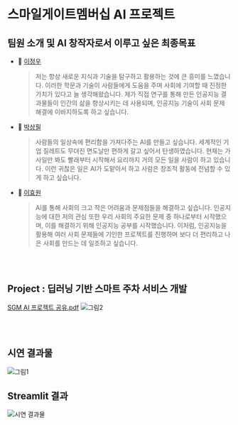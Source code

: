 # 스마일게이트멤버십 AI 프로젝트

##  팀원 소개 및 AI 창작자로서 이루고 싶은 최종목표 

- 🤗 [이정우](https://github.com/JeongwooLee1124)
  > 저는 항상 새로운 지식과 기술을 탐구하고 활용하는 것에 큰 흥미를 느꼈습니다. 이러한 학문과 기술이 사람들에게 도움을 주며 사회에 기여할 때 진정한 가치가 있다고 늘 생각해왔습니다. 제가 직접 연구를 통해 만든 인공지능 결과물들이 인간의 삶을 향상시키는 데 사용되며, 인공지능 기술이 사회 문제 해결에 이바지하도록 하고 싶습니다.

- 🤗 [박상필](https://github.com/PARKSANGPILL) 
  > 사람들의 일상속에 편리함을 가져다주는 AI를 만들고 싶습니다. 세계적인 기업 질레트도 무뎌진 면도날만 편하게 갈고 싶어서 탄생하였습니다. 현재는 가사일만 봐도 빨래부터 시작해서 요리까지 거의 모든 일을 사람이 하고 있습니다. 이런 귀찮은 일은 AI가 도맡아서    하고 사람은 창조적 활동에 전념할 수 있게 하고 싶습니다.

- 🤗 [이효원](https://github.com/gydnjsdl426) 
  > AI를 통해 사회의 크고 작은 어려움과 문제점들을 해결하고 싶습니다. 인공지능에 대한 저의 관심 또한 우리 사회의 주요한 문제 중 하나로부터 시작했으며, 이를 해결하기 위해 인공지능 공부를 시작했습니다. 이처럼, 인공지능을 활용해 여러 사회 문제들에 기인한 프로젝트를 진행하며 보다 더 편리하고 나은 사회를 만드는 데 일조하고 싶습니다.


<br/><br>
##  Project : 딥러닝 기반 스마트 주차 서비스 개발
[SGM AI 프로젝트 공유.pdf](https://github.com/JeongwooLee1124/DCVP/files/13404995/DCVP.SGM.AI.pdf)
![그림2](https://github.com/JeongwooLee1124/DCVP/assets/68156494/16a7fc43-38bb-4986-83e3-f3738b08c535)



<br/><br>
##  시연 결과물 
![그림1](https://github.com/JeongwooLee1124/DCVP/assets/68156494/2cddb567-bf7d-45f8-a1e4-9cbbb87ac331)

## Streamlit 결과
![시연 결과물](https://github.com/JeongwooLee1124/DCVP/assets/68156494/3d3ab83b-cec3-4e2b-b187-8f5fc7fc5aaf)
